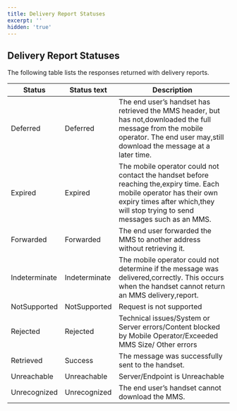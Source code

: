 ```yaml
---
title: Delivery Report Statuses
excerpt: ''
hidden: 'true'
---
```


## Delivery Report Statuses

The following table lists the responses returned with delivery reports.

|       Status        |     Status text            |          Description                                                                                                                                                                                             |
| ------------- | --------------- | ----------------------------------------------------------------------------------------------------------------------------------------------------------------------------------------------------- |
| Deferred      | Deferred        | The end user’s handset has retrieved the MMS header, but has not,downloaded the full message from the mobile operator. The end user may,still download the message at a later time.                   |
| Expired       | Expired         | The mobile operator could not contact the handset before reaching the,expiry time. Each mobile operator has their own expiry times after which,they will stop trying to send messages such as an MMS. |
| Forwarded     | Forwarded       | The end user forwarded the MMS to another address without retrieving it.                                                                                                                              |
| Indeterminate | Indeterminate   | The mobile operator could not determine if the message was delivered,correctly. This occurs when the handset cannot return an MMS delivery,report.                                                    |
| NotSupported  | NotSupported    | Request is not supported                                                                                                                                                                              |
| Rejected      | Rejected        | Technical issues/System or Server errors/Content blocked by Mobile Operator/Exceeded MMS Size/ Other errors                                                                                           |
| Retrieved     | Success         | The message was successfully sent to the handset.                                                                                                                                                     |
| Unreachable   | Unreachable     | Server/Endpoint is Unreachable                                                                                                                                                                        |
| Unrecognized  | Unrecognized    | The end user’s handset cannot download the MMS.                                                                                                                                                       |
